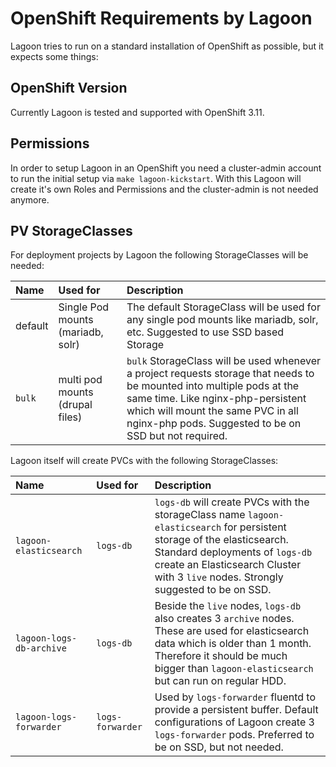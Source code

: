 # OpenShift Requirements by Lagoon

Lagoon tries to run on a standard installation of OpenShift as possible, but it expects some things:

## OpenShift Version

Currently Lagoon is tested and supported with OpenShift 3.11.

## Permissions

In order to setup Lagoon in an OpenShift you need a cluster-admin account to run the initial setup via `make lagoon-kickstart`. With this Lagoon will create it's own Roles and Permissions and the cluster-admin is not needed anymore.

## PV StorageClasses

For deployment projects by Lagoon the following StorageClasses will be needed:

| Name | Used for | Description |
| :--- | :--- | :--- |
| default | Single Pod mounts \(mariadb, solr\) | The default StorageClass will be used for any single pod mounts like mariadb, solr, etc. Suggested to use SSD based Storage |
| `bulk` | multi pod mounts \(drupal files\) | `bulk` StorageClass will be used whenever a project requests storage that needs to be mounted into multiple pods at the same time. Like nginx-php-persistent which will mount the same PVC in all nginx-php pods. Suggested to be on SSD but not required. |

Lagoon itself will create PVCs with the following StorageClasses:

| Name | Used for | Description |
| :--- | :--- | :--- |
| `lagoon-elasticsearch` | `logs-db` | `logs-db` will create PVCs with the storageClass name `lagoon-elasticsearch` for persistent storage of the elasticsearch. Standard deployments of `logs-db` create an Elasticsearch Cluster with 3 `live` nodes. Strongly suggested to be on SSD. |
| `lagoon-logs-db-archive` | `logs-db` | Beside the `live` nodes, `logs-db` also creates 3 `archive` nodes. These are used for elasticsearch data which is older than 1 month. Therefore it should be much bigger than `lagoon-elasticsearch` but can run on regular HDD. |
| `lagoon-logs-forwarder` | `logs-forwarder` | Used by `logs-forwarder` fluentd to provide a persistent buffer. Default configurations of Lagoon create 3 `logs-forwarder` pods. Preferred to be on SSD, but not needed. |

